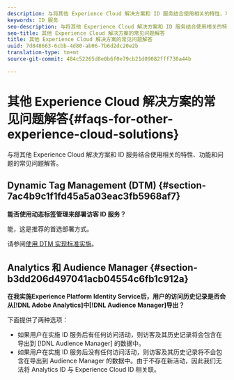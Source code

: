 ```yaml
---
description: 与将其他 Experience Cloud 解决方案和 ID 服务结合使用相关的特性、功能和问题的常见问题解答。
keywords: ID 服务
seo-description: 与将其他 Experience Cloud 解决方案和 ID 服务结合使用相关的特性、功能和问题的常见问题解答。
seo-title: 其他 Experience Cloud 解决方案的常见问题解答
title: 其他 Experience Cloud 解决方案的常见问题解答
uuid: 7d848663-6cbb-4d80-ab06-7b6d2dc20e2b
translation-type: tm+mt
source-git-commit: 484c52265d8e0b6f0e79cb21d09082fff730a44b

---
```



# 其他 Experience Cloud 解决方案的常见问题解答{#faqs-for-other-experience-cloud-solutions}

与将其他 Experience Cloud 解决方案和 ID 服务结合使用相关的特性、功能和问题的常见问题解答。

## Dynamic Tag Management (DTM) {#section-7ac4b9c1f1fd45a5a03eac3fb5968af7}

**能否使用动态标签管理来部署访客 ID 服务？**

能，这是推荐的首选部署方式。

请参阅[使用 DTM 实现标准实施](../implementation-guides/standard.md#concept-89cd0199a9634fc48644f2d61e3d2445)。

## Analytics 和 Audience Manager {#section-b3dd206d497041acb04554c6fb1c912a}

**在我实施Experience Platform Identity Service后，用户的访问历史记录是否会从[!DNL Adobe Analytics]中[!DNL Audience Manager]导出？**

下面提供了两种选项：

* 如果用户在实施 ID 服务后有任何访问活动，则访客及其历史记录将会包含在导出到 [!DNL Audience Manager] 的数据中。
* 如果用户在实施 ID 服务后没有任何访问活动，则访客及其历史记录将不会包含在导出到 Audience Manager 的数据中。由于不存在新活动，因此我们无法将 Analytics ID 与 Experience Cloud ID 相关联。

